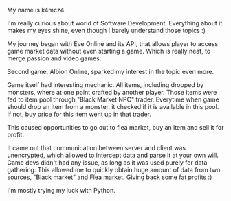 My name is k4mcz4.

I'm really curious about world of Software Development.
Everything about it makes my eyes shine, even though I barely understand those topics :)

My journey began with Eve Online and its API, that allows player to access game market data without even starting a game.
Which is really neat, to merge passion and video games.

Second game, Albion Online, sparked my interest in the topic even more.

Game itself had interesting mechanic. All items, including dropped by monsters, where at one point crafted by another player.
Those items were fed to item pool through "Black Market NPC" trader.
Everytime when game should drop an item from a monster, it checked if it is available in this pool. If not, buy price for this item went up in that trader.

This caused opportunities to go out to flea market, buy an item and sell it for profit.

It came out that communication between server and client was unencrypted, which allowed to intercept data and parse it at your own will.
Game devs didn't had any issue, as long as it was used purely for data gathering.
This allowed me to quickly obtain huge amount of data from two sources, "Black market" and Flea market.
Giving back some fat profits :)

I'm mostly trying my luck with Python.
